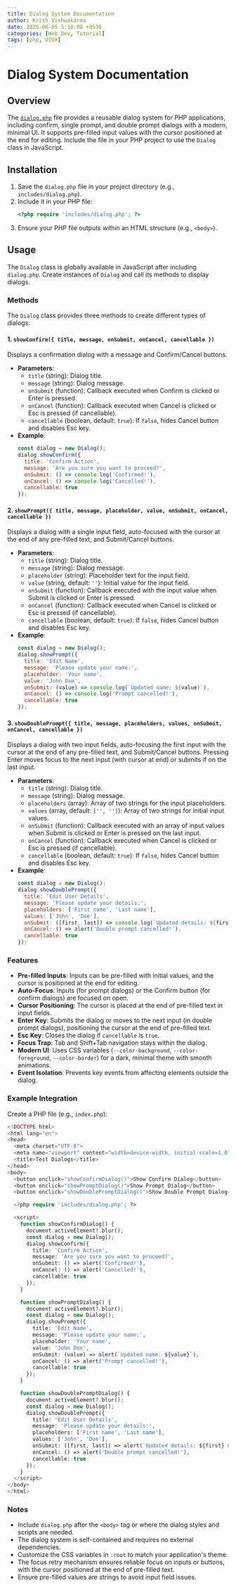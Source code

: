 ```yaml
---
title: Dialog System Documentation
author: Krish Vishwakarma
date: 2025-06-05 3:10:00 +0530
categories: [Web Dev, Tutorial]
tags: [php, UIUX]
---
```


# Dialog System Documentation

## Overview
The [`dialog.php`](https://gist.github.com/ExtremeKrish/edca745e3fd4228da7acec57a8a6c670) file provides a reusable dialog system for PHP applications, including confirm, single prompt, and double prompt dialogs with a modern, minimal UI. It supports pre-filled input values with the cursor positioned at the end for editing. Include the file in your PHP project to use the `Dialog` class in JavaScript.

## Installation
1. Save the `dialog.php` file in your project directory (e.g., `includes/dialog.php`).
2. Include it in your PHP file:
   ```php
   <?php require 'includes/dialog.php'; ?>
   ```
3. Ensure your PHP file outputs within an HTML structure (e.g., `<body>`).

## Usage
The `Dialog` class is globally available in JavaScript after including `dialog.php`. Create instances of `Dialog` and call its methods to display dialogs.

### Methods
The `Dialog` class provides three methods to create different types of dialogs:

#### 1. `showConfirm({ title, message, onSubmit, onCancel, cancellable })`
Displays a confirmation dialog with a message and Confirm/Cancel buttons.

- **Parameters**:
  - `title` (string): Dialog title.
  - `message` (string): Dialog message.
  - `onSubmit` (function): Callback executed when Confirm is clicked or Enter is pressed.
  - `onCancel` (function): Callback executed when Cancel is clicked or Esc is pressed (if cancellable).
  - `cancellable` (boolean, default: `true`): If `false`, hides Cancel button and disables Esc key.
- **Example**:
  ```javascript
  const dialog = new Dialog();
  dialog.showConfirm({
    title: 'Confirm Action',
    message: 'Are you sure you want to proceed?',
    onSubmit: () => console.log('Confirmed!'),
    onCancel: () => console.log('Cancelled!'),
    cancellable: true
  });
  ```

#### 2. `showPrompt({ title, message, placeholder, value, onSubmit, onCancel, cancellable })`
Displays a dialog with a single input field, auto-focused with the cursor at the end of any pre-filled text, and Submit/Cancel buttons.

- **Parameters**:
  - `title` (string): Dialog title.
  - `message` (string): Dialog message.
  - `placeholder` (string): Placeholder text for the input field.
  - `value` (string, default: `''`): Initial value for the input field.
  - `onSubmit` (function): Callback executed with the input value when Submit is clicked or Enter is pressed.
  - `onCancel` (function): Callback executed when Cancel is clicked or Esc is pressed (if cancellable).
  - `cancellable` (boolean, default: `true`): If `false`, hides Cancel button and disables Esc key.
- **Example**:
  ```javascript
  const dialog = new Dialog();
  dialog.showPrompt({
    title: 'Edit Name',
    message: 'Please update your name:',
    placeholder: 'Your name',
    value: 'John Doe',
    onSubmit: (value) => console.log(`Updated name: ${value}`),
    onCancel: () => console.log('Prompt cancelled!'),
    cancellable: true
  });
  ```

#### 3. `showDoublePrompt({ title, message, placeholders, values, onSubmit, onCancel, cancellable })`
Displays a dialog with two input fields, auto-focusing the first input with the cursor at the end of any pre-filled text, and Submit/Cancel buttons. Pressing Enter moves focus to the next input (with cursor at end) or submits if on the last input.

- **Parameters**:
  - `title` (string): Dialog title.
  - `message` (string): Dialog message.
  - `placeholders` (array): Array of two strings for the input placeholders.
  - `values` (array, default: `['', '']`): Array of two strings for initial input values.
  - `onSubmit` (function): Callback executed with an array of input values when Submit is clicked or Enter is pressed on the last input.
  - `onCancel` (function): Callback executed when Cancel is clicked or Esc is pressed (if cancellable).
  - `cancellable` (boolean, default: `true`): If `false`, hides Cancel button and disables Esc key.
- **Example**:
  ```javascript
  const dialog = new Dialog();
  dialog.showDoublePrompt({
    title: 'Edit User Details',
    message: 'Please update your details:',
    placeholders: ['First name', 'Last name'],
    values: ['John', 'Doe'],
    onSubmit: ([first, last]) => console.log(`Updated details: ${first} ${last}`),
    onCancel: () => alert('Double prompt cancelled!'),
    cancellable: true
  });
  ```

### Features
- **Pre-filled Inputs**: Inputs can be pre-filled with initial values, and the cursor is positioned at the end for editing.
- **Auto-Focus**: Inputs (for prompt dialogs) or the Confirm button (for confirm dialogs) are focused on open.
- **Cursor Positioning**: The cursor is placed at the end of pre-filled text in input fields.
- **Enter Key**: Submits the dialog or moves to the next input (in double prompt dialogs), positioning the cursor at the end of pre-filled text.
- **Esc Key**: Closes the dialog if `cancellable` is `true`.
- **Focus Trap**: Tab and Shift+Tab navigation stays within the dialog.
- **Modern UI**: Uses CSS variables (`--color-background`, `--color-foreground`, `--color-border`) for a dark, minimal theme with smooth animations.
- **Event Isolation**: Prevents key events from affecting elements outside the dialog.

### Example Integration
Create a PHP file (e.g., `index.php`):
```php
<!DOCTYPE html>
<html lang="en">
<head>
  <meta charset="UTF-8">
  <meta name="viewport" content="width=device-width, initial-scale=1.0">
  <title>Test Dialogs</title>
</head>
<body>
  <button onclick="showConfirmDialog()">Show Confirm Dialog</button>
  <button onclick="showPromptDialog()">Show Prompt Dialog</button>
  <button onclick="showDoublePromptDialog()">Show Double Prompt Dialog</button>

  <?php require 'includes/dialog.php'; ?>

  <script>
    function showConfirmDialog() {
      document.activeElement?.blur();
      const dialog = new Dialog();
      dialog.showConfirm({
        title: 'Confirm Action',
        message: 'Are you sure you want to proceed?',
        onSubmit: () => alert('Confirmed!'),
        onCancel: () => alert('Cancelled!'),
        cancellable: true
      });
    }

    function showPromptDialog() {
      document.activeElement?.blur();
      const dialog = new Dialog();
      dialog.showPrompt({
        title: 'Edit Name',
        message: 'Please update your name:',
        placeholder: 'Your name',
        value: 'John Doe',
        onSubmit: (value) => alert(`Updated name: ${value}`),
        onCancel: () => alert('Prompt cancelled!'),
        cancellable: true
      });
    }

    function showDoublePromptDialog() {
      document.activeElement?.blur();
      const dialog = new Dialog();
      dialog.showDoublePrompt({
        title: 'Edit User Details',
        message: 'Please update your details:',
        placeholders: ['First name', 'Last name'],
        values: ['John', 'Doe'],
        onSubmit: ([first, last]) => alert(`Updated details: ${first} ${last}`),
        onCancel: () => alert('Double prompt cancelled!'),
        cancellable: true
      });
    }
  </script>
</body>
</html>
```

### Notes
- Include `dialog.php` after the `<body>` tag or where the dialog styles and scripts are needed.
- The dialog system is self-contained and requires no external dependencies.
- Customize the CSS variables in `:root` to match your application's theme.
- The focus retry mechanism ensures reliable focus on inputs or buttons, with the cursor positioned at the end of pre-filled text.
- Ensure pre-filled values are strings to avoid input field issues.
